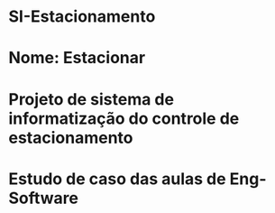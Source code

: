 # SI-Estacionamento
# Nome: Estacionar
# Projeto de sistema de informatização do controle de estacionamento
# Estudo de caso das aulas de Eng-Software
